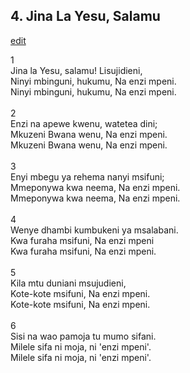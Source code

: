 ## 4. Jina La Yesu, Salamu
[edit](https://docs.google.com/document/d/1UWDRKbqmkbd__GF7Ds%2DRKMMEbkTPWwYO/edit?mode=html)



1\
Jina la Yesu, salamu! Lisujidieni,\
Ninyi mbinguni, hukumu, Na enzi mpeni.\
Ninyi mbinguni, hukumu, Na enzi mpeni.\
\
2\
Enzi na apewe kwenu, watetea dini;\
Mkuzeni Bwana wenu, Na enzi mpeni.\
Mkuzeni Bwana wenu, Na enzi mpeni.\
\
3\
Enyi mbegu ya rehema nanyi msifuni;\
Mmeponywa kwa neema, Na enzi mpeni.\
Mmeponywa kwa neema, Na enzi mpeni.\
\
4\
Wenye dhambi kumbukeni ya msalabani.\
Kwa furaha msifuni, Na enzi mpeni\
Kwa furaha msifuni, Na enzi mpeni.\
\
5\
Kila mtu duniani msujudieni,\
Kote-kote msifuni, Na enzi mpeni.\
Kote-kote msifuni, Na enzi mpeni.\
\
6\
Sisi na wao pamoja tu mumo sifani.\
Milele sifa ni moja, ni 'enzi mpeni'.\
Milele sifa ni moja, ni 'enzi mpeni'.
